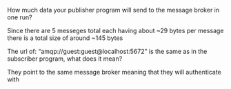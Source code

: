 How much data your publisher program will send to the message broker in one run? 

Since there are 5 messeges total each having about ~29 bytes per message  there is a total size of around ~145 bytes

The url of: “amqp://guest:guest@localhost:5672” is the same as in the subscriber program, what does it mean?

They point to the same message broker meaning that they will authenticate with
